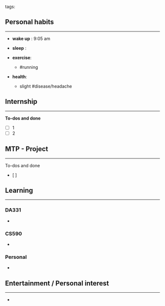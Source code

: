 tags: 
## Personal habits
--- 

- **wake up** : 9:05 am

- **sleep** :

-  **exercise**:
	- #running 

-  **health**: 
	- slight #disease/headache 



## Internship 
---
**To-dos and done**
- [ ] 1
- [ ] 2

## MTP - Project
--- 
To-dos and done
- [ ] 



## Learning
---
### DA331
- 

### CS590
- 

### Personal
- 

## Entertainment / Personal interest
---
- 